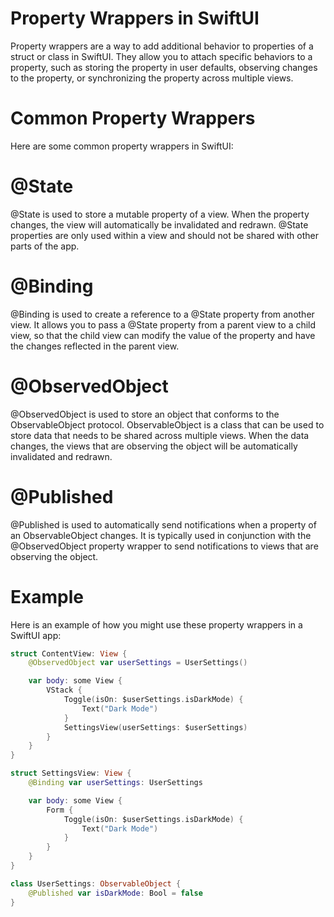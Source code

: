 # Property Wrappers in SwiftUI
Property wrappers are a way to add additional behavior to properties of a struct or class in SwiftUI. They allow you to attach specific behaviors to a property, such as storing the property in user defaults, observing changes to the property, or synchronizing the property across multiple views.

# Common Property Wrappers
Here are some common property wrappers in SwiftUI:

# @State
@State is used to store a mutable property of a view. When the property changes, the view will automatically be invalidated and redrawn. @State properties are only used within a view and should not be shared with other parts of the app.

# @Binding
@Binding is used to create a reference to a @State property from another view. It allows you to pass a @State property from a parent view to a child view, so that the child view can modify the value of the property and have the changes reflected in the parent view.

# @ObservedObject
@ObservedObject is used to store an object that conforms to the ObservableObject protocol. ObservableObject is a class that can be used to store data that needs to be shared across multiple views. When the data changes, the views that are observing the object will be automatically invalidated and redrawn.

# @Published
@Published is used to automatically send notifications when a property of an ObservableObject changes. It is typically used in conjunction with the @ObservedObject property wrapper to send notifications to views that are observing the object.

# Example
Here is an example of how you might use these property wrappers in a SwiftUI app:

```swift
struct ContentView: View {
    @ObservedObject var userSettings = UserSettings()

    var body: some View {
        VStack {
            Toggle(isOn: $userSettings.isDarkMode) {
                Text("Dark Mode")
            }
            SettingsView(userSettings: $userSettings)
        }
    }
}

struct SettingsView: View {
    @Binding var userSettings: UserSettings

    var body: some View {
        Form {
            Toggle(isOn: $userSettings.isDarkMode) {
                Text("Dark Mode")
            }
        }
    }
}

class UserSettings: ObservableObject {
    @Published var isDarkMode: Bool = false
}


